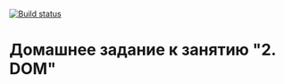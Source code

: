 [![Build status](https://ci.appveyor.com/api/projects/status/v0au0gxy5qla4qdx?svg=true)](https://ci.appveyor.com/project/ZavyalovAndrei/gnomes)

# Домашнее задание к занятию "2. DOM"
